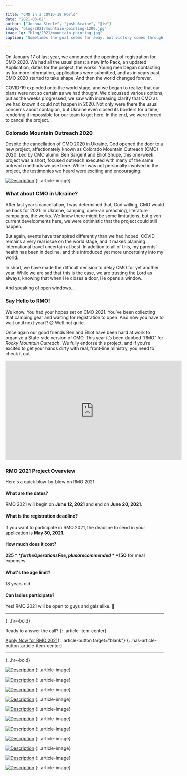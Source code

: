 ```yaml
---

title: "CMO in a COVID-19 World"
date: "2021-03-02"
author: ["Joshua Steele", "joshukraine", "@tw"]
image: "blog/2021/mountain-pointing-1200.jpg"
image_lg: "blog/2021/mountain-pointing.jpg"
caption: "Sometimes the goal seems far away, but victory comes through perseverance."

---
```


On January 17 of last year, we announced the opening of registration for CMO 2020. We had all the usual plans: a new Info Pack, an updated Application, dates for the project, the works. Young men began contacting us for more information, applications were submitted, and as in years past, CMO 2020 started to take shape. And then the world changed forever.

COVID-19 exploded onto the world stage, and we began to realize that our plans were not so certain as we had thought. We discussed various options, but as the weeks progressed, we saw with increasing clarity that CMO as we had known it could not happen in 2020. Not only were there the usual concerns about contagion, but Ukraine even closed its borders for a time, rendering it impossible for our team to get here. In the end, we were forced to cancel the project.

### Colorado Mountain Outreach 2020

Despite the cancellation of CMO 2020 in Ukraine, God opened the door to a new project, affectionately known as Colorado Mountain Outreach (CMO) 2020! Led by CMO alumni Ben Sargent and Elliot Shupe, this one-week project was a short, focused outreach executed with many of the same outreach methods we use here. While I was not personally involved in the project, the testimonies we heard were exciting and encouraging.

[![Description](/assets/images/blog/2021/colorado-mo-700w.jpg)](/assets/images/blog/2021/colorado-mo-1024w.jpg)
{: .article-image}

### What about CMO in Ukraine?

After last year’s cancellation, I was determined that, God willing, CMO would be back for 2021: in Ukraine, camping, open-air preaching, literature campaigns, the works. We knew there might be some limitations, but given current developments here, we were optimistic that the project could still happen.

But again, events have transpired differently than we had hoped. COVID remains a very real issue on the world stage, and it makes planning international travel uncertain at best. In addition to all of this, my parents’ health has been in decline, and this introduced yet more uncertainty into my world.

In short, we have made the difficult decision to delay CMO for yet another year. While we are sad that this is the case, we are trusting the Lord as always, knowing that when He closes a door, He opens a window.

And speaking of open windows...

### Say Hello to RMO!

We know. You had your hopes set on CMO 2021. You’ve been collecting that camping gear and waiting for registration to open. And now you have to wait until next year?! 😩 Well not quite.

Once again our good friends Ben and Elliot have been hard at work to organize a State-side version of CMO. This year it’s been dubbed “RMO” for *Rocky Mountain Outreach*. We fully endorse this project, and if you’re excited to get your hands dirty with real, front-line ministry, you need to check it out.

<div class="videoWrapper">
  <iframe width="560" height="315" src="https://www.youtube.com/embed/M72rgzTxvd0" frameborder="0" allow="accelerometer; autoplay; clipboard-write; encrypted-media; gyroscope; picture-in-picture" allowfullscreen></iframe>
</div>

### RMO 2021 Project Overview

Here's a quick blow-by-blow on RMO 2021.

#### What are the dates?

RMO 2021 will begin on **June 12, 2021** and end on **June 20, 2021**.

#### What is the registration deadline?

If you want to participate in RMO 2021, the deadline to send in your application is **May 30, 2021**.

#### How much does it cost?

**$225** for the Operations Fee, plus a recommended **$150** for meal expenses.

#### What's the age limit?

18 years old

#### Can ladies participate?

Yes! RMO 2021 will be open to guys and gals alike. 🙂

---
{: .hr--bold}

Ready to answer the call?
{: .article-item-center}

[Apply Now for RMO 2021](https://www.onwardforchrist.org/rocky-mountain-outreach-2021){: .article-button target="blank"}
{: .has-article-button .article-item-center}

---
{: .hr--bold}

[![Description](/assets/images/blog/2021/ben-n-friends-sidewalk-700w.jpg)](/assets/images/blog/2021/ben-n-friends-sidewalk-1600w.jpg)
{: .article-image}

[![Description](/assets/images/blog/2021/hikers-lake-700w.jpg)](/assets/images/blog/2021/hikers-lake-1600w.jpg)
{: .article-image}

[![Description](/assets/images/blog/2021/hands-in-rubber-bands-700w.jpg)](/assets/images/blog/2021/hands-in-rubber-bands-1024w.jpg)
{: .article-image}

[![Description](/assets/images/blog/2021/beach-2-700w.jpg)](/assets/images/blog/2021/beach-2-2000w.jpg)
{: .article-image}

[![Description](/assets/images/blog/2021/hillside-group-700w.jpg)](/assets/images/blog/2021/hillside-group-1600w.jpg)
{: .article-image}

[![Description](/assets/images/blog/2021/isaiah-selfie-group-700w.jpg)](/assets/images/blog/2021/isaiah-selfie-group-1600w.jpg)
{: .article-image}

[![Description](/assets/images/blog/2021/mountain-view-700w.jpg)](/assets/images/blog/2021/mountain-view-1600w.jpg)
{: .article-image}

[![Description](/assets/images/blog/2021/beach-1-700w.jpg)](/assets/images/blog/2021/beach-1-2000w.jpg)
{: .article-image}

[![Description](/assets/images/blog/2021/outreach-prayer-700h.jpg)](/assets/images/blog/2021/outreach-prayer-1600h.jpg)
{: .article-image}

[![Description](/assets/images/blog/2021/sargents-shupes-group-700w.jpg)](/assets/images/blog/2021/sargents-shupes-group-1600w.jpg)
{: .article-image}

[![Description](/assets/images/blog/2021/tents-mountain-side-700w.jpg)](/assets/images/blog/2021/tents-mountain-side-1600w.jpg)
{: .article-image}

